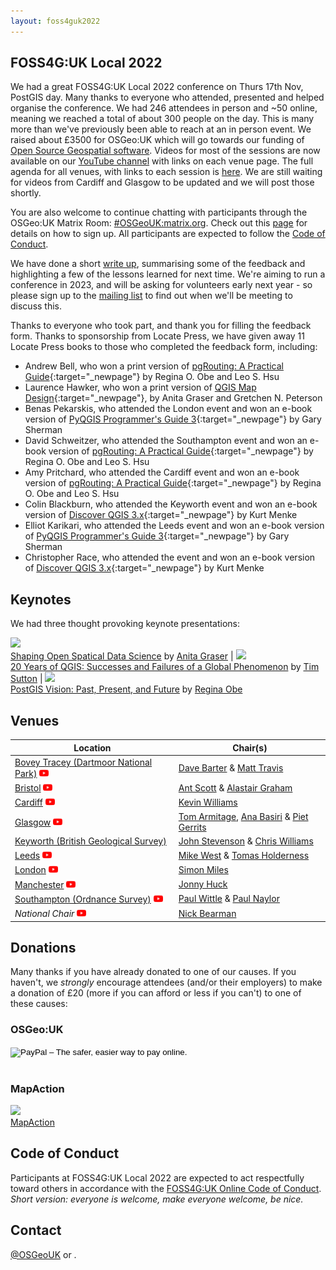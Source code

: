```yaml
---
layout: foss4guk2022
---
```


## FOSS4G:UK Local 2022

We had a great FOSS4G:UK Local 2022 conference on Thurs 17th Nov, PostGIS day. Many thanks to everyone who attended, presented and helped organise the conference. We had 246 attendees in person and ~50 online, meaning we reached a total of about 300 people on the day. This is many more than we've previously been able to reach at an in person event. We raised about £3500 for OSGeo:UK which will go towards our funding of [Open Source Geospatial software](https://uk.osgeo.org/pastdonations.html). Videos for most of the sessions are now available on our [YouTube channel](https://www.youtube.com/@FOSS4GUK/streams) with links on each venue page. The full agenda for all venues, with links to each session is [here](https://docs.google.com/spreadsheets/d/1ChtOtqO0PfZ2ckiZqqJxyV3VhP3Xm-WnkJ6NwZ2UVTM). We are still waiting for videos from Cardiff and Glasgow to be updated and we will post those shortly. 

You are also welcome to continue chatting with participants through the OSGeo:UK Matrix Room: [#OSGeoUK:matrix.org](https://matrix.to/#/#OSGeoUK:matrix.org). Check out this [page](https://nickbearman.github.io/installing-software/element-matrix-public) for details on how to sign up. All participants are expected to follow the [Code of Conduct](https://uk.osgeo.org/foss4guk2022local/code-of-conduct). 

We have done a short [write up](lessons-learned.html), summarising some of the feedback and highlighting a few of the lessons learned for next time. We're aiming to run a conference in 2023, and will be asking for volunteers early next year - so please sign up to the [mailing list](https://lists.osgeo.org/mailman/listinfo/uk) to find out when we'll be meeting to discuss this. 

Thanks to everyone who took part, and thank you for filling the feedback form. Thanks to sponsorship from Locate Press, we have given away 11 Locate Press books to those who completed the feedback form, including:

- Andrew Bell, who won a print version of [pgRouting: A Practical Guide](https://locatepress.com/book/pgr){:target="_newpage"} by Regina O. Obe and Leo S. Hsu
- Laurence Hawker, who won a print version of [QGIS Map Design](https://locatepress.com/book/qmd2){:target="_newpage"}, by Anita Graser and Gretchen N. Peterson
- Benas Pekarskis, who attended the London event and won an e-book version of [PyQGIS Programmer's Guide 3](https://locatepress.com/book/ppg3){:target="_newpage"} by Gary Sherman
- David Schweitzer, who attended the Southampton  event and won an e-book version of [pgRouting: A Practical Guide](https://locatepress.com/book/pgr){:target="_newpage"} by Regina O. Obe and Leo S. Hsu
- Amy Pritchard, who attended the Cardiff event and won an e-book version of [pgRouting: A Practical Guide](https://locatepress.com/book/pgr){:target="_newpage"} by Regina O. Obe and Leo S. Hsu
- Colin Blackburn, who attended the Keyworth  event and won an e-book version of [Discover QGIS 3.x](https://locatepress.com/book/dq3){:target="_newpage"} by Kurt Menke
- Elliot Karikari, who attended the Leeds  event and won an e-book version of [PyQGIS Programmer's Guide 3](https://locatepress.com/book/ppg3){:target="_newpage"} by Gary Sherman
-  Christopher Race, who attended the  event and won an e-book version of [Discover QGIS 3.x](https://locatepress.com/book/dq3){:target="_newpage"} by Kurt Menke

<!-- - , who attended the  event and won an e-book version of []() by -->

## Keynotes

We had three thought provoking keynote presentations:

<img src="images/graser.jpg" width="140"><br>[Shaping Open Spatical Data Science](https://www.youtube.com/watch?v=Iza34-rtQ4A&list=PLCvveKqdciOnXD8evjaRrDGLkp7vIDNKp&index=4) by [Anita Graser](https://anitagraser.com/) | <img src="images/tim-sutton.jpg" width="100"><br>[20 Years of QGIS: Successes and Failures of a Global Phenomenon](https://www.youtube.com/watch?v=UJWmX16rVQc&list=PLCvveKqdciOnXD8evjaRrDGLkp7vIDNKp&index=3) by [Tim Sutton](https://kartoza.com/the_team/HR-EMP-00002/) | <img src="images/regina-obe.jpg" width="150"><br> [PostGIS Vision: Past, Present, and Future](https://www.youtube.com/watch?v=xnF0PqMB3cI&list=PLCvveKqdciOnXD8evjaRrDGLkp7vIDNKp&index=2) by [Regina Obe](https://twitter.com/reginaobe)

## Venues

Location | Chair(s)
--- | ---
[Bovey Tracey (Dartmoor National Park)](boveytracey.html#foss4guk-local-2022---bovey-tracy-dartmoor-national-park-offices) <a href="https://www.youtube.com/playlist?list=PLCvveKqdciOkw46JctT9y8tq-A0C8x3ER" target="_blank"><img src="images/youtube.png" height="15"></a> | [Dave Barter](https://twitter.com/NautoGuide) & [Matt Travis](https://twitter.com/yakus)
[Bristol](bristol.html#foss4guk-local-2022---bristol-engine-shed-bristol-temple-meads) <a href="https://www.youtube.com/playlist?list=PLCvveKqdciOln0SVWw75H0rtivnQgHIcq" target="_blank"><img src="images/youtube.png" height="15"></a> | [Ant Scott](https://twitter.com/antscott) & [Alastair Graham](https://twitter.com/ajggeoger)
[Cardiff](cardiff.html#foss4guk-local-2022---cardiff-jurys-inn) <a href="https://www.youtube.com/playlist?list=PLCvveKqdciOle8UEJxONevO7djjWJnwvT" target="_blank"><img src="images/youtube.png" height="15"></a> | [Kevin Williams](mailto:Kevin.Williams001@gov.wales)
[Glasgow](glasgow.html#foss4guk-local-2022---glasgow-university-of-glasgow) <a href="https://www.youtube.com/playlist?list=PLCvveKqdciOkWG1LlYTrTAlwinlFtRBAD" target="_blank"><img src="images/youtube.png" height="15"></a> | [Tom Armitage](https://twitter.com/MapNav_Tom), [Ana Basiri](https://twitter.com/anahidbasiri) & [Piet Gerrits](https://pgerrits.com/)
[Keyworth (British Geological Survey)](keyworth.html#foss4guk-local-2022---keyworth-british-geological-survey) | [John Stevenson](mailto:jostev@bgs.ac.uk) & [Chris Williams](mailto:chrwil@bgs.ac.uk)
[Leeds](leeds.html#foss4guk-local-2022---leeds-platform) <a href="https://www.youtube.com/playlist?list=PLCvveKqdciOlDKX7c4du8KsSGLplZSttd" target="_blank"><img src="images/youtube.png" height="15"></a> | [Mike West](mailto:foss4g@addresscloud.com) & [Tomas Holderness](mailto:foss4g@addresscloud.com)
[London](london.html#foss4guk-local-2022---london-clyde--co-fenchurch-st) <a href="https://www.youtube.com/playlist?list=PLCvveKqdciOm0Y9zT_q8QahTqWooF4fkg" target="_blank"><img src="images/youtube.png" height="15"></a> | [Simon Miles](https://twitter.com/geosmiles)
[Manchester](manchester.html) <a href="https://www.youtube.com/playlist?list=PLCvveKqdciOld6NNnuqZQGMMJ2uTcWZHo" target="_blank"><img src="images/youtube.png" height="15"></a> | [Jonny Huck](https://jonnyhuck.co.uk)
[Southampton (Ordnance Survey)](southampton.html#foss4guk-local-2022---southampton-ordnance-survey) <a href="https://www.youtube.com/playlist?list=PLCvveKqdciOnZAXPuzE6kiGo4V4XV89W9" target="_blank"><img src="images/youtube.png" height="15"></a> | [Paul Wittle](mailto:paul.wittle@dorsetcouncil.gov.uk) & [Paul Naylor](mailto:paul.naylor@os.uk)
*National Chair* <a href="https://www.youtube.com/watch?v=HDgwwCYhBts&list=PLCvveKqdciOnXD8evjaRrDGLkp7vIDNKp" target="_blank"><img src="images/youtube.png" height="15"></a> | [Nick Bearman](https://twitter.com/nickbearmanuk)


## Donations

Many thanks if you have already donated to one of our causes. If you haven't, we *strongly* encourage attendees (and/or their employers) to make a donation of £20 (more if you can afford or less if you can't) to one of these causes:

### OSGeo:UK

<form action="https://www.paypal.com/cgi-bin/webscr" method="post" target="_top">
<input type="hidden" name="cmd" value="_s-xclick">
<input type="hidden" name="hosted_button_id" value="42G7PKK5YV6NU">
<input type="image" src="https://www.paypalobjects.com/en_US/GB/i/btn/btn_donateCC_LG.gif" border="0" name="submit" alt="PayPal – The safer, easier way to pay online.">
<img alt="" border="0" src="https://www.paypalobjects.com/en_GB/i/scr/pixel.gif" width="1" height="1">
</form>
<br>

### MapAction 
[<img src="images/MapAction_Tagline_Logo_Positive_RGB_Small.png" width="150"><br>MapAction](https://mapaction.org/donate/)



## Code of Conduct
Participants at FOSS4G:UK Local 2022 are expected to act respectfully toward others in accordance with the [FOSS4G:UK Online Code of Conduct](code-of-conduct). *Short version: everyone is welcome, make everyone welcome, be nice.*

## Contact
[@OSGeoUK](https://twitter.com/osgeouk) or <span class="osgeoemail"></span>.

<p>&nbsp;</p>

<!-- Jonny Huck Email Obfuscator -->
<!-- Simply add...  <span class="osgeoemail"></span>  ...wherever you would like the email link to appear -->
<script>
    let spans = document.getElementsByClassName('osgeoemail');
    for (let i = 0; i < spans.length; i++){
        spans[i].innerHTML = Tea.decrypt("TaP7QMCgFhScZikfQl5S2WfHPdfSh44LhvA4yCJITheD063TvlsEuDlGFtNkE+SCMIKiymkA/88=", "foss4g");
    }
</script>

